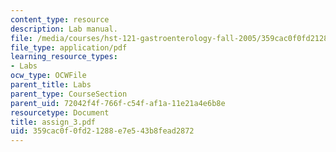 ```yaml
---
content_type: resource
description: Lab manual.
file: /media/courses/hst-121-gastroenterology-fall-2005/359cac0f0fd21288e7e543b8fead2872_assign_3.pdf
file_type: application/pdf
learning_resource_types:
- Labs
ocw_type: OCWFile
parent_title: Labs
parent_type: CourseSection
parent_uid: 72042f4f-766f-c54f-af1a-11e21a4e6b8e
resourcetype: Document
title: assign_3.pdf
uid: 359cac0f-0fd2-1288-e7e5-43b8fead2872
---
```

